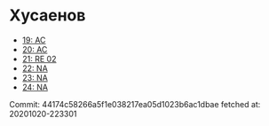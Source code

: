 # Хусаенов
- [19: AC](19.md)
- [20: AC](20.md)
- [21: RE 02](21.md)
- [22: NA](22.md)
- [23: NA](23.md)
- [24: NA](24.md)

Commit: 44174c58266a5f1e038217ea05d1023b6ac1dbae
 fetched at: 20201020-223301
